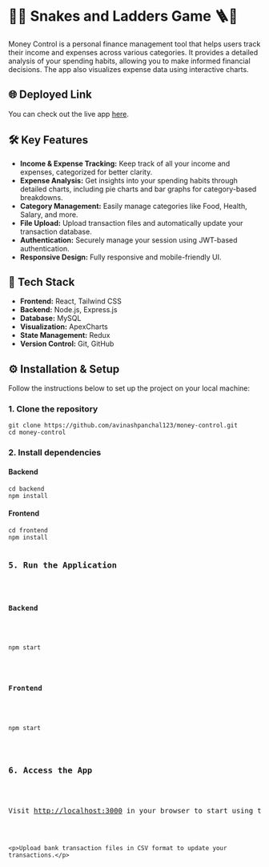 <!DOCTYPE html>
<html lang="en">
<head>
    <meta charset="UTF-8">
    <meta name="viewport" content="width=device-width, initial-scale=1.0">
</head>
<body>
     <h1>🐍🎲 Snakes and Ladders Game 🪜🐍</h1>
    <p>Money Control is a personal finance management tool that helps users track their income and expenses across various categories. It provides a detailed analysis of your spending habits, allowing you to make informed financial decisions. The app also visualizes expense data using interactive charts.</p>
    <h2>🌐 Deployed Link</h2>
    <p>You can check out the live app <a href="https://snakes-and-ladders-zbrz.onrender.com/" target="_blank" rel="noopener noreferrer">here</a>.</p>
    <h2>🛠️ Key Features</h2>
    <ul>
        <li><strong>Income & Expense Tracking:</strong> Keep track of all your income and expenses, categorized for better clarity.</li>
        <li><strong>Expense Analysis:</strong> Get insights into your spending habits through detailed charts, including pie charts and bar graphs for category-based breakdowns.</li>
        <li><strong>Category Management:</strong> Easily manage categories like Food, Health, Salary, and more.</li>
        <li><strong>File Upload:</strong> Upload transaction files and automatically update your transaction database.</li>
        <li><strong>Authentication:</strong> Securely manage your session using JWT-based authentication.</li>
        <li><strong>Responsive Design:</strong> Fully responsive and mobile-friendly UI.</li>
    </ul>
    <h2>🚀 Tech Stack</h2>
    <ul>
        <li><strong>Frontend:</strong> React, Tailwind CSS</li>
        <li><strong>Backend:</strong> Node.js, Express.js</li>
        <li><strong>Database:</strong> MySQL</li>
        <li><strong>Visualization:</strong> ApexCharts</li>
        <li><strong>State Management:</strong> Redux</li>
        <li><strong>Version Control:</strong> Git, GitHub</li>
    </ul>
    <h2>⚙️ Installation & Setup</h2>
    <p>Follow the instructions below to set up the project on your local machine:</p>
    <h3>1. Clone the repository</h3>
    <pre><code>git clone https://github.com/avinashpanchal123/money-control.git
cd money-control</code></pre>
    <h3>2. Install dependencies</h3>
    <h4>Backend</h4>
    <pre><code>cd backend
npm install</code></pre>
    <h4>Frontend</h4>
    <pre><code>cd frontend
npm install</code>
    <h3>5. Run the Application</h3>
    <h4>Backend</h4>
    <pre><code>npm start</code></pre>
    <h4>Frontend</h4>
    <pre><code>npm start</code></pre>
    <h3>6. Access the App</h3>
    <p>Visit <a href="http://localhost:3000" target="_blank">http://localhost:3000</a> in your browser to start using the Money Control app.</p>
    
    <p>Upload bank transaction files in CSV format to update your transactions.</p>
</body>
</html>
